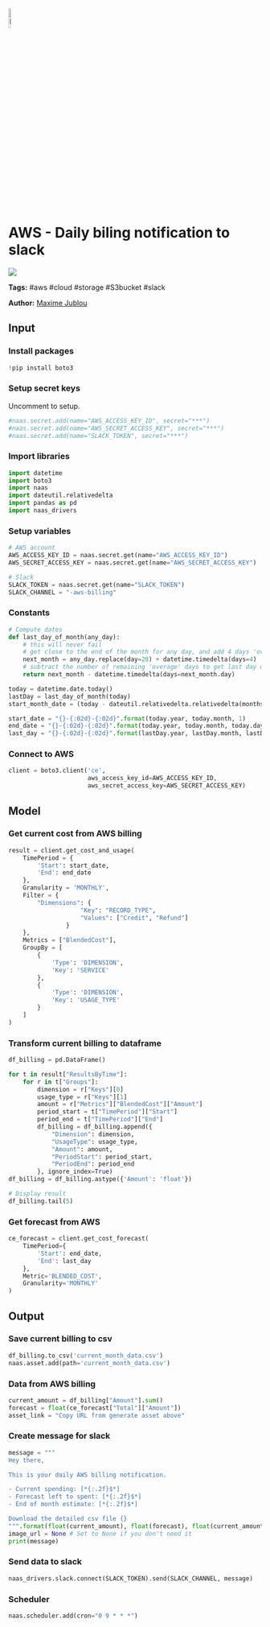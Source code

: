 <img width="10%" alt="Naas" src="https://landen.imgix.net/jtci2pxwjczr/assets/5ice39g4.png?w=160"/>

# AWS - Daily biling notification to slack
<a href="https://app.naas.ai/user-redirect/naas/downloader?url=https://raw.githubusercontent.com/jupyter-naas/awesome-notebooks/master/AWS/AWS_Daily_biling_notification_to_slack.ipynb" target="_parent"><img src="https://naasai-public.s3.eu-west-3.amazonaws.com/open_in_naas.svg"/></a>

**Tags:** #aws #cloud #storage #S3bucket #slack

**Author:** [Maxime Jublou](https://www.linkedin.com/in/maximejublou/)

## Input

### Install packages


```python
!pip install boto3
```

### Setup secret keys
Uncomment to setup.


```python
#naas.secret.add(name="AWS_ACCESS_KEY_ID", secret="***") 
#naas.secret.add(name="AWS_SECRET_ACCESS_KEY", secret="***")
#naas.secret.add(name="SLACK_TOKEN", secret="***")
```

### Import libraries


```python
import datetime
import boto3
import naas
import dateutil.relativedelta
import pandas as pd
import naas_drivers
```

### Setup variables


```python
# AWS account
AWS_ACCESS_KEY_ID = naas.secret.get(name="AWS_ACCESS_KEY_ID")
AWS_SECRET_ACCESS_KEY = naas.secret.get(name="AWS_SECRET_ACCESS_KEY")

# Slack
SLACK_TOKEN = naas.secret.get(name="SLACK_TOKEN")
SLACK_CHANNEL = "-aws-billing"
```

### Constants


```python
# Compute dates
def last_day_of_month(any_day):
    # this will never fail
    # get close to the end of the month for any day, and add 4 days 'over'
    next_month = any_day.replace(day=28) + datetime.timedelta(days=4)
    # subtract the number of remaining 'overage' days to get last day of current month, or said programattically said, the previous day of the first of next month
    return next_month - datetime.timedelta(days=next_month.day)

today = datetime.date.today()
lastDay = last_day_of_month(today)
start_month_date = (today - dateutil.relativedelta.relativedelta(months=12))

start_date = "{}-{:02d}-{:02d}".format(today.year, today.month, 1)
end_date = "{}-{:02d}-{:02d}".format(today.year, today.month, today.day)
last_day = "{}-{:02d}-{:02d}".format(lastDay.year, lastDay.month, lastDay.day)
```

### Connect to AWS


```python
client = boto3.client('ce',
                      aws_access_key_id=AWS_ACCESS_KEY_ID,
                      aws_secret_access_key=AWS_SECRET_ACCESS_KEY)
```

## Model

### Get current cost from AWS billing


```python
result = client.get_cost_and_usage(
    TimePeriod = {
        'Start': start_date,
        'End': end_date
    },
    Granularity = 'MONTHLY',
    Filter = {
        "Dimensions": {
                    "Key": "RECORD_TYPE",
                    "Values": ["Credit", "Refund"]
                }
    },
    Metrics = ["BlendedCost"],
    GroupBy = [
        {
            'Type': 'DIMENSION',
            'Key': 'SERVICE'
        },
        {
            'Type': 'DIMENSION',
            'Key': 'USAGE_TYPE'
        }
    ]
)
```

### Transform current billing to dataframe


```python
df_billing = pd.DataFrame()

for t in result["ResultsByTime"]:
    for r in t["Groups"]:
        dimension = r["Keys"][0]
        usage_type = r["Keys"][1]
        amount = r["Metrics"]["BlendedCost"]["Amount"]
        period_start = t["TimePeriod"]["Start"]
        period_end = t["TimePeriod"]["End"]
        df_billing = df_billing.append({
            "Dimension": dimension,
            "UsageType": usage_type,
            "Amount": amount,
            "PeriodStart": period_start,
            "PeriodEnd": period_end
        }, ignore_index=True)
df_billing = df_billing.astype({'Amount': 'float'})

# Display result
df_billing.tail(5)
```

### Get forecast from AWS


```python
ce_forecast = client.get_cost_forecast(
    TimePeriod={
        'Start': end_date,
        'End': last_day
    },
    Metric='BLENDED_COST',
    Granularity='MONTHLY'
)
```

## Output

### Save current billing to csv


```python
df_billing.to_csv('current_month_data.csv')
naas.asset.add(path='current_month_data.csv')
```

### Data from AWS billing


```python
current_amount = df_billing["Amount"].sum()
forecast = float(ce_forecast["Total"]["Amount"])
asset_link = "Copy URL from generate asset above"
```

### Create message for slack


```python
message = """
Hey there, 

This is your daily AWS billing notification.

- Current spending: [*{:.2f}$*]
- Forecast left to spent: [*{:.2f}$*]
- End of month estimate: [*{:.2f}$*]

Download the detailed csv file {}
""".format(float(current_amount), float(forecast), float(current_amount - forecast), asset_link)
image_url = None # Set to None if you don't need it
print(message)
```

### Send data to slack


```python
naas_drivers.slack.connect(SLACK_TOKEN).send(SLACK_CHANNEL, message)
```

### Scheduler


```python
naas.scheduler.add(cron="0 9 * * *")
```
